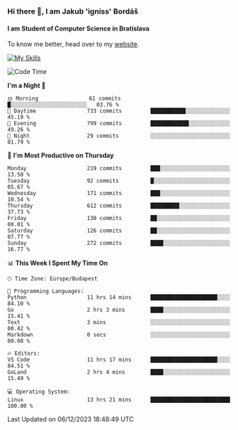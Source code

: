 ### Hi there 👋, I am Jakub 'igniss' Bordáš

#### I am Student of Computer Science in Bratislava
To know me better, head over to my [website](https://bordas.sk).

[![My Skills](https://skillicons.dev/icons?i=js,html,css,figma,svelte,java,kotlin,python,postgresql,typescript,nest,nodejs)](https://bordas.sk)


<!--START_SECTION:waka-->
![Code Time](http://img.shields.io/badge/Code%20Time-1%2C302%20hrs%207%20mins-blue)

**I'm a Night 🦉** 

```text
🌞 Morning                61 commits          █░░░░░░░░░░░░░░░░░░░░░░░░   03.76 % 
🌆 Daytime                733 commits         ███████████░░░░░░░░░░░░░░   45.19 % 
🌃 Evening                799 commits         ████████████░░░░░░░░░░░░░   49.26 % 
🌙 Night                  29 commits          ░░░░░░░░░░░░░░░░░░░░░░░░░   01.79 % 
```
📅 **I'm Most Productive on Thursday** 

```text
Monday                   219 commits         ███░░░░░░░░░░░░░░░░░░░░░░   13.50 % 
Tuesday                  92 commits          █░░░░░░░░░░░░░░░░░░░░░░░░   05.67 % 
Wednesday                171 commits         ███░░░░░░░░░░░░░░░░░░░░░░   10.54 % 
Thursday                 612 commits         █████████░░░░░░░░░░░░░░░░   37.73 % 
Friday                   130 commits         ██░░░░░░░░░░░░░░░░░░░░░░░   08.01 % 
Saturday                 126 commits         ██░░░░░░░░░░░░░░░░░░░░░░░   07.77 % 
Sunday                   272 commits         ████░░░░░░░░░░░░░░░░░░░░░   16.77 % 
```


📊 **This Week I Spent My Time On** 

```text
🕑︎ Time Zone: Europe/Budapest

💬 Programming Languages: 
Python                   11 hrs 14 mins      █████████████████████░░░░   84.10 % 
Go                       2 hrs 3 mins        ████░░░░░░░░░░░░░░░░░░░░░   15.41 % 
Text                     3 mins              ░░░░░░░░░░░░░░░░░░░░░░░░░   00.42 % 
Markdown                 0 secs              ░░░░░░░░░░░░░░░░░░░░░░░░░   00.08 % 

🔥 Editors: 
VS Code                  11 hrs 17 mins      █████████████████████░░░░   84.51 % 
GoLand                   2 hrs 4 mins        ████░░░░░░░░░░░░░░░░░░░░░   15.49 % 

💻 Operating System: 
Linux                    13 hrs 21 mins      █████████████████████████   100.00 % 
```


 Last Updated on 06/12/2023 18:48:49 UTC
<!--END_SECTION:waka-->
